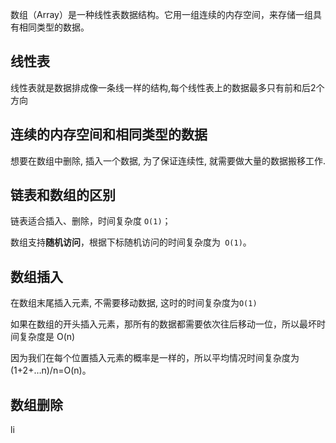 数组（Array）是一种线性表数据结构。它用一组连续的内存空间，来存储一组具有相同类型的数据。



## 线性表

线性表就是数据排成像一条线一样的结构,每个线性表上的数据最多只有前和后2个方向

## 连续的内存空间和相同类型的数据

想要在数组中删除, 插入一个数据, 为了保证连续性, 就需要做大量的数据搬移工作.



## 链表和数组的区别

链表适合插入、删除，时间复杂度 `O(1)`；

数组支持**随机访问**，根据下标随机访问的时间复杂度为` O(1)`。



## 数组插入

在数组末尾插入元素, 不需要移动数据, 这时的时间复杂度为`O(1)`

如果在数组的开头插入元素，那所有的数据都需要依次往后移动一位，所以最坏时间复杂度是 O(n)

因为我们在每个位置插入元素的概率是一样的，所以平均情况时间复杂度为 (1+2+…n)/n=O(n)。

## 数组删除



li